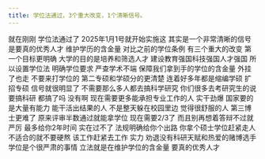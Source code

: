 ```yaml
---
title: 学位法通过，3个重大改变，1个清晰信号。 
---
```

就在刚刚
学位法通过了
2025年1月1号就开始实施这
其实是一个非常清晰的信号
是要真的优秀人才
维护学历的含金量
对比之前的学位条例
有三个重大的改变
第一个目标更明确
大学的目的是培养和筛选人才
建设教育强国科技强国人才强国
所以设置学位法
明确学位要求
严查学术不端
保障我们拿到手的学位的含金量
外挂了也走
不要来打学位的
第二专硕和学硕分的更清楚
连着好多年都是缩编学硕
扩招专硕
信号就很明显了
不需要那么多人都去搞科学研究
你们很多去考研究生的说要搞科研
都搞了吗
没有啊
现在需要更多能承担专业工作的人
实干劲爆
国家要的是大量有能力
能干活出结果的人
不是整天躲在校园里边
觉得很舒服的人
第三博士更难了
原来评审半数通过就能拿学位
现在需要2/3了
而且别再想着答辩不过就严厉
最多给你2年时间
实在过不了
法规明确给你个出路
你拿个硕士学位赶紧走人
不适合的就不要硬熬
该工作赶紧去工作
实力
劝退没有科研天赋和热爱的赌博选手
学位是个很严肃的事情
立法就是在维护学位的含金量
要真的优秀人才
